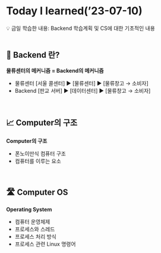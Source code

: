 # Today I learned(’23-07-10)

<aside>
💡 금일 학습한 내용: Backend 학습계획 및 CS에 대한 기초적인 내용
</aside>

<br>

## 💬 Backend 란?

**물류센터의 메커니즘 = Backend의 메커니즘**

- 물류센터
  [서울 콜센터] ▶ [물류센터] ▶ [물류창고 → 소비자]
- Backend
  [판교 서버] ▶ [데이터센터] ▶ [물류창고 → 소비자]

<br>

## 📈 Computer의 구조

**Computer의 구조**

- 폰노이만식 컴퓨터 구조
- 컴퓨터를 이루는 요소

<br>

## 🛣️ Computer OS

**Operating System**

- 컴퓨터 운영체제
- 프로세스와 스레드
- 프로세스 처리 방식
- 프로세스 관련 Linux 명령어
